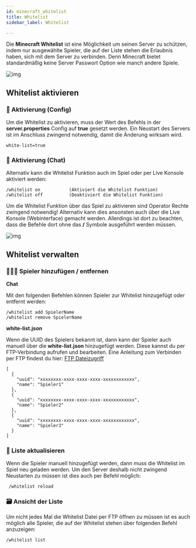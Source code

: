 ```yaml
---
id: minecraft_whitelist
title: Whitelist
sidebar_label: Whitelist

---
```


Die **Minecraft Whitelist** ist eine Möglichkeit um seinen Server zu schützen, indem nur ausgewählte Spieler, die auf der Liste stehen die Erlaubnis haben, sich mit dem Server zu verbinden. Denn Minecraft bietet standardmäßig keine Server Passwort Option wie manch andere Spiele.

![img](https://screensaver01.zap-hosting.com/index.php/s/MzNpHycMNAFTMjB/preview)



## Whitelist aktivieren



### 📄 Aktivierung (Config)

Um die Whitelist zu aktivieren, muss der Wert des Befehls in der **server.properties** Config auf **true** gesetzt werden. Ein Neustart des Servers ist im Anschluss zwingend notwendig, damit die Änderung wirksam wird. 

```
white-list=true
```



### 💬 Aktivierung (Chat)

Alternativ kann die Whitelist Funktion auch im Spiel oder per Live Konsole aktiviert werden:

```
/whitelist on			(Aktiviert die Whitelist Funktion)
/whitelist off			(Deaktiviert die Whitelist Funktion)
```



Um die Whitelist Funktion über das Spiel zu aktivieren sind Operator Rechte zwingend notwendig! Alternativ kann dies ansonsten auch über die Live Konsole (Webinterface) gemacht werden. Allerdings ist dort zu beachten, dass die Befehle dort ohne das **/** Symbole ausgeführt werden müssen.



![img](https://screensaver01.zap-hosting.com/index.php/s/TYnXZY4DfjSfNNg/preview)



## Whitelist verwalten



### 🧑‍🤝‍🧑 Spieler hinzufügen / entfernen



**Chat**

Mit den folgenden Befehlen können Spieler zur Whitelist hinzugefügt oder entfernt werden:

```
/whitelist add SpielerName
/whitelist remove SpielerName
```



**white-list.json**

Wenn die UUID des Spielers bekannt ist, dann kann der Spieler auch manuell über die **white-list.json** hinzugefügt werden. Diese kannst du per FTP-Verbindung aufrufen und bearbeiten. Eine Anleitung zum Verbinden per FTP findest du hier: [FTP Dateizugriff](gameserver_ftpaccess.md)

```
[
  {
    "uuid": "xxxxxxxx-xxxx-xxxx-xxxx-xxxxxxxxxxxx",
    "name": "Spieler1"
  },
  {
    "uuid": "xxxxxxxx-xxxx-xxxx-xxxx-xxxxxxxxxxxx",
    "name": "Spieler2"
  },
  {
    "uuid": "xxxxxxxx-xxxx-xxxx-xxxx-xxxxxxxxxxxx",
    "name": "Spieler3"
  }
]
```



### 🔄 Liste aktualisieren

Wenn die Spieler manuell hinzugefügt werden, dann muss die Whitelist im Spiel neu geladen werden. Um den Server deshalb nicht zwingend Neustarten zu müssen ist dies auch per Befehl möglich:

```
 /whitelist reload
```



### 🗃 Ansicht der Liste

Um nicht jedes Mal die Whitelist Datei per FTP öffnen zu müssen ist es auch möglich alle Spieler, die auf der Whitelist stehen über folgenden Befehl anzuzeigen: 

```
/whitelist list
```

